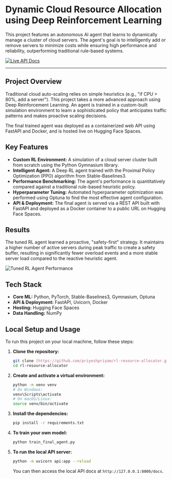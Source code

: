 # Dynamic Cloud Resource Allocation using Deep Reinforcement Learning

This project features an autonomous AI agent that learns to dynamically manage a cluster of cloud servers. The agent's goal is to intelligently add or remove servers to minimize costs while ensuring high performance and reliability, outperforming traditional rule-based systems.

[![Live API Docs](https://img.shields.io/badge/API-Live%20Demo-brightgreen)](https://jethajii-rl-resource-allocator.hf.space/docs)

---

## Project Overview

Traditional cloud auto-scaling relies on simple heuristics (e.g., "if CPU > 80%, add a server"). This project takes a more advanced approach using Deep Reinforcement Learning. An agent is trained in a custom-built simulation environment to learn a sophisticated policy that anticipates traffic patterns and makes proactive scaling decisions.

The final trained agent was deployed as a containerized web API using FastAPI and Docker, and is hosted live on Hugging Face Spaces.

## Key Features

* **Custom RL Environment:** A simulation of a cloud server cluster built from scratch using the Python Gymnasium library.
* **Intelligent Agent:** A Deep RL agent trained with the Proximal Policy Optimization (PPO) algorithm from Stable-Baselines3.
* **Performance Benchmarking:** The agent's performance is quantitatively compared against a traditional rule-based heuristic policy.
* **Hyperparameter Tuning:** Automated hyperparameter optimization was performed using Optuna to find the most effective agent configuration.
* **API & Deployment:** The final agent is served via a REST API built with FastAPI and deployed as a Docker container to a public URL on Hugging Face Spaces.

## Results

The tuned RL agent learned a proactive, "safety-first" strategy. It maintains a higher number of active servers during peak traffic to create a safety buffer, resulting in significantly fewer overload events and a more stable server load compared to the reactive heuristic agent.

![Tuned RL Agent Performance](final_tuned_rl_perf.png)

## Tech Stack

* **Core ML:** Python, PyTorch, Stable-Baselines3, Gymnasium, Optuna
* **API & Deployment:** FastAPI, Uvicorn, Docker
* **Hosting:** Hugging Face Spaces
* **Data Handling:** NumPy

## Local Setup and Usage

To run this project on your local machine, follow these steps:

1.  **Clone the repository:**
    ```bash
    git clone [https://github.com/priyeshpriyam/rl-resource-allocator.git](https://github.com/priyeshpriyam/rl-resource-allocator.git)
    cd rl-resource-allocator
    ```

2.  **Create and activate a virtual environment:**
    ```bash
    python -m venv venv
    # On Windows:
    venv\Scripts\activate
    # On macOS/Linux:
    source venv/bin/activate
    ```

3.  **Install the dependencies:**
    ```bash
    pip install -r requirements.txt
    ```

4.  **To train your own model:**
    ```bash
    python train_final_agent.py
    ```

5.  **To run the local API server:**
    ```bash
    python -m uvicorn api:app --reload
    ```
    You can then access the local API docs at `http://127.0.0.1:8000/docs`.

